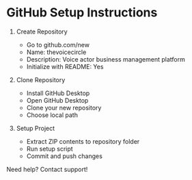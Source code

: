 # GitHub Setup Instructions

1. Create Repository
   - Go to github.com/new
   - Name: thevoicecircle
   - Description: Voice actor business management platform
   - Initialize with README: Yes

2. Clone Repository
   - Install GitHub Desktop
   - Open GitHub Desktop
   - Clone your new repository
   - Choose local path

3. Setup Project
   - Extract ZIP contents to repository folder
   - Run setup script
   - Commit and push changes

Need help? Contact support!
